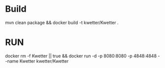 # Build
mvn clean package && docker build -t kwetter/Kwetter .

# RUN

docker rm -f Kwetter || true && docker run -d -p 8080:8080 -p 4848:4848 --name Kwetter kwetter/Kwetter 